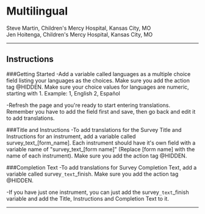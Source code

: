# Multilingual

Steve Martin, Children's Mercy Hospital, Kansas City, MO<br>
Jen Hoitenga, Children's Mercy Hospital, Kansas City, MO

********************************************************************************
## Instructions

###Getting Started
-Add a variable called languages as a multiple choice field listing your languages as the choices. Make sure you add the action tag @HIDDEN. Make sure your choice values for languages are numeric, starting with 1. Example:
1, English
2, Español

-Refresh the page and you're ready to start entering translations. Remember you have to add the field first and save, then go back and edit it to add translations.

###Title and Instructions
-To add translations for the Survey Title and Instructions for an instrument, add a variable called survey_text_[form_name]. Each instrument should have it's own field with a variable name of "survey_text_[form name]" (Replace [form name] with the name of each instrument). Make sure you add the action tag @HIDDEN.

###Completion Text
-To add translations for Survey Completion Text, add a variable called survey`_text`_finish. Make sure you add the action tag @HIDDEN.

-If you have just one instrument, you can just add the survey`_text`_finish variable and add the Title, Instructions and Completion Text to it.

********************************************************************************
